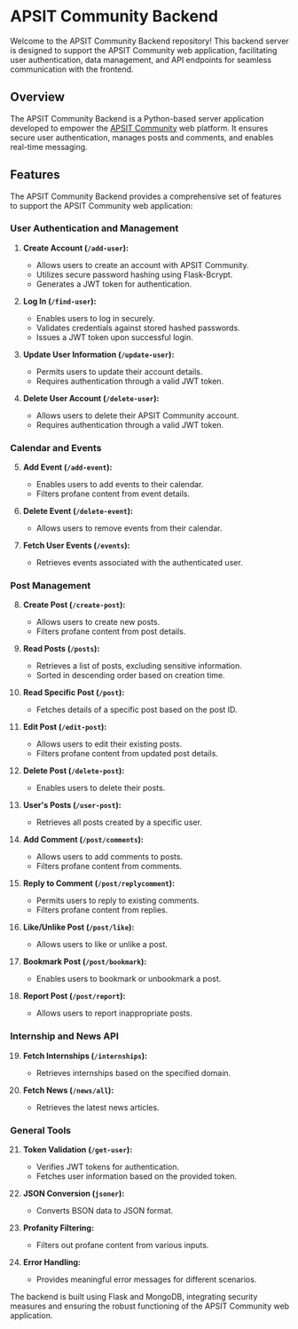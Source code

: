 # APSIT Community Backend

Welcome to the APSIT Community Backend repository! This backend server is designed to support the APSIT Community web application, facilitating user authentication, data management, and API endpoints for seamless communication with the frontend.

## Overview

The APSIT Community Backend is a Python-based server application developed to empower the [APSIT Community](https://github.com/VaidikV/APSIT_Community) web platform. It ensures secure user authentication, manages posts and comments, and enables real-time messaging.

## Features

The APSIT Community Backend provides a comprehensive set of features to support the APSIT Community web application:

### User Authentication and Management

1. **Create Account (`/add-user`):**
   - Allows users to create an account with APSIT Community.
   - Utilizes secure password hashing using Flask-Bcrypt.
   - Generates a JWT token for authentication.

2. **Log In (`/find-user`):**
   - Enables users to log in securely.
   - Validates credentials against stored hashed passwords.
   - Issues a JWT token upon successful login.

3. **Update User Information (`/update-user`):**
   - Permits users to update their account details.
   - Requires authentication through a valid JWT token.

4. **Delete User Account (`/delete-user`):**
   - Allows users to delete their APSIT Community account.
   - Requires authentication through a valid JWT token.

### Calendar and Events

5. **Add Event (`/add-event`):**
   - Enables users to add events to their calendar.
   - Filters profane content from event details.

6. **Delete Event (`/delete-event`):**
   - Allows users to remove events from their calendar.

7. **Fetch User Events (`/events`):**
   - Retrieves events associated with the authenticated user.

### Post Management

8. **Create Post (`/create-post`):**
   - Allows users to create new posts.
   - Filters profane content from post details.

9. **Read Posts (`/posts`):**
   - Retrieves a list of posts, excluding sensitive information.
   - Sorted in descending order based on creation time.

10. **Read Specific Post (`/post`):**
    - Fetches details of a specific post based on the post ID.

11. **Edit Post (`/edit-post`):**
    - Allows users to edit their existing posts.
    - Filters profane content from updated post details.

12. **Delete Post (`/delete-post`):**
    - Enables users to delete their posts.

13. **User's Posts (`/user-post`):**
    - Retrieves all posts created by a specific user.

14. **Add Comment (`/post/comments`):**
    - Allows users to add comments to posts.
    - Filters profane content from comments.

15. **Reply to Comment (`/post/replycomment`):**
    - Permits users to reply to existing comments.
    - Filters profane content from replies.

16. **Like/Unlike Post (`/post/like`):**
    - Allows users to like or unlike a post.

17. **Bookmark Post (`/post/bookmark`):**
    - Enables users to bookmark or unbookmark a post.

18. **Report Post (`/post/report`):**
    - Allows users to report inappropriate posts.

### Internship and News API

19. **Fetch Internships (`/internships`):**
    - Retrieves internships based on the specified domain.

20. **Fetch News (`/news/all`):**
    - Retrieves the latest news articles.

### General Tools

21. **Token Validation (`/get-user`):**
    - Verifies JWT tokens for authentication.
    - Fetches user information based on the provided token.

22. **JSON Conversion (`jsoner`):**
    - Converts BSON data to JSON format.

23. **Profanity Filtering:**
    - Filters out profane content from various inputs.

24. **Error Handling:**
    - Provides meaningful error messages for different scenarios.

The backend is built using Flask and MongoDB, integrating security measures and ensuring the robust functioning of the APSIT Community web application.

